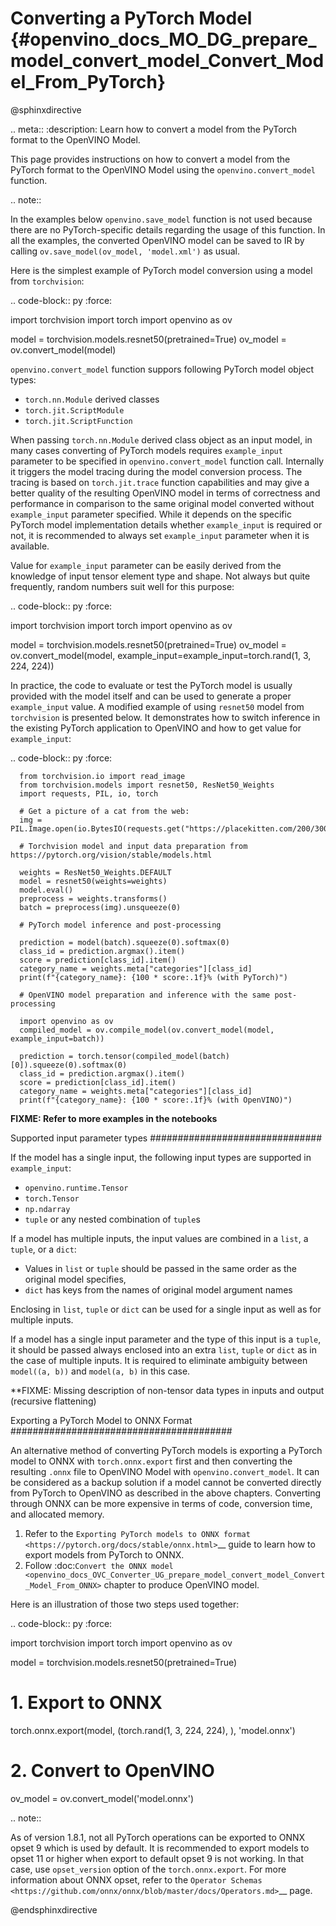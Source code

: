 # Converting a PyTorch Model {#openvino_docs_MO_DG_prepare_model_convert_model_Convert_Model_From_PyTorch}

@sphinxdirective

.. meta::
   :description: Learn how to convert a model from the
                 PyTorch format to the OpenVINO Model.

This page provides instructions on how to convert a model from the PyTorch format to the OpenVINO Model using the `openvino.convert_model` function.

.. note::

   In the examples below `openvino.save_model` function is not used because there are no PyTorch-specific details regarding the usage of this function. In all the examples, the converted OpenVINO model can be saved to IR by calling `ov.save_model(ov_model, 'model.xml')` as usual.

Here is the simplest example of PyTorch model conversion using a model from `torchvision`:

.. code-block:: py
   :force:

   import torchvision
   import torch
   import openvino as ov

   model = torchvision.models.resnet50(pretrained=True)
   ov_model = ov.convert_model(model)

`openvino.convert_model` function suppors following PyTorch model object types:

* ``torch.nn.Module`` derived classes
* ``torch.jit.ScriptModule``
* ``torch.jit.ScriptFunction``

When passing `torch.nn.Module` derived class object as an input model, in many cases converting of PyTorch models requires `example_input` parameter to be specified in `openvino.convert_model` function call. Internally it triggers the model tracing during the model conversion process. The tracing is based on `torch.jit.trace` function capabilities and may give a better quality of the resulting OpenVINO model in terms of correctness and performance in comparison to the same original model converted without `example_input` parameter specified. While it depends on the specific PyTorch model implementation details whether `example_input` is required or not, it is recommended to always set `example_input` parameter when it is available.

Value for `example_input` parameter can be easily derived from the knowledge of input tensor element type and shape. Not always but quite frequently, random numbers suit well for this purpose:

.. code-block:: py
   :force:

   import torchvision
   import torch
   import openvino as ov

   model = torchvision.models.resnet50(pretrained=True)
   ov_model = ov.convert_model(model, example_input=example_input=torch.rand(1, 3, 224, 224))

In practice, the code to evaluate or test the PyTorch model is usually provided with the model itself and can be used to generate a proper `example_input` value. A modified example of using `resnet50` model from `torchvision` is presented below. It demonstrates how to switch inference in the existing PyTorch application to OpenVINO and how to get value for `example_input`:

.. code-block:: py
   :force:

      from torchvision.io import read_image
      from torchvision.models import resnet50, ResNet50_Weights
      import requests, PIL, io, torch

      # Get a picture of a cat from the web:
      img = PIL.Image.open(io.BytesIO(requests.get("https://placekitten.com/200/300").content))

      # Torchvision model and input data preparation from https://pytorch.org/vision/stable/models.html

      weights = ResNet50_Weights.DEFAULT
      model = resnet50(weights=weights)
      model.eval()
      preprocess = weights.transforms()
      batch = preprocess(img).unsqueeze(0)

      # PyTorch model inference and post-processing

      prediction = model(batch).squeeze(0).softmax(0)
      class_id = prediction.argmax().item()
      score = prediction[class_id].item()
      category_name = weights.meta["categories"][class_id]
      print(f"{category_name}: {100 * score:.1f}% (with PyTorch)")

      # OpenVINO model preparation and inference with the same post-processing

      import openvino as ov
      compiled_model = ov.compile_model(ov.convert_model(model, example_input=batch))

      prediction = torch.tensor(compiled_model(batch)[0]).squeeze(0).softmax(0)
      class_id = prediction.argmax().item()
      score = prediction[class_id].item()
      category_name = weights.meta["categories"][class_id]
      print(f"{category_name}: {100 * score:.1f}% (with OpenVINO)")

**FIXME: Refer to more examples in the notebooks**

Supported input parameter types
###############################

If the model has a single input, the following input types are supported in ``example_input``:

* ``openvino.runtime.Tensor``
* ``torch.Tensor``
* ``np.ndarray``
* `tuple` or any nested combination of `tuple`s

If a model has multiple inputs, the input values are combined in a `list`, a `tuple`, or a `dict`:

* Values in ``list`` or ``tuple`` should be passed in the same order as the original model specifies,
* ``dict`` has keys from the names of original model argument names

Enclosing in ``list``, ``tuple`` or ``dict`` can be used for a single input as well as for multiple inputs.

If a model has a single input parameter and the type of this input is a ``tuple``, it should be passed always enclosed into an extra ``list``, ``tuple`` or ``dict`` as in the case of multiple inputs. It is required to eliminate ambiguity between `model((a, b))` and `model(a, b)` in this case.

**FIXME: Missing description of non-tensor data types in inputs and output (recursive flattening)

Exporting a PyTorch Model to ONNX Format
########################################

An alternative method of converting PyTorch models is exporting a PyTorch model to ONNX with `torch.onnx.export` first and then converting the resulting `.onnx` file to OpenVINO Model with `openvino.convert_model`. It can be considered as a backup solution if a model cannot be converted directly from PyTorch to OpenVINO as described in the above chapters. Converting through ONNX can be more expensive in terms of code, conversion time, and allocated memory.

1. Refer to the `Exporting PyTorch models to ONNX format <https://pytorch.org/docs/stable/onnx.html>`__ guide to learn how to export models from PyTorch to ONNX.
2. Follow :doc:`Convert the ONNX model <openvino_docs_OVC_Converter_UG_prepare_model_convert_model_Convert_Model_From_ONNX>` chapter to produce OpenVINO model.

Here is an illustration of those two steps used together:

.. code-block:: py
   :force:

   import torchvision
   import torch
   import openvino as ov

   model = torchvision.models.resnet50(pretrained=True)
   # 1. Export to ONNX
   torch.onnx.export(model, (torch.rand(1, 3, 224, 224), ), 'model.onnx')
   # 2. Convert to OpenVINO
   ov_model = ov.convert_model('model.onnx')

.. note::

   As of version 1.8.1, not all PyTorch operations can be exported to ONNX opset 9 which is used by default.
   It is recommended to export models to opset 11 or higher when export to default opset 9 is not working. In that case, use ``opset_version`` option of the ``torch.onnx.export``. For more information about ONNX opset, refer to the `Operator Schemas <https://github.com/onnx/onnx/blob/master/docs/Operators.md>`__ page.

@endsphinxdirective
